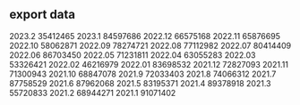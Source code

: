 ## export data
2023.2      35412465
2023.1      84597686
2022.12     66575168
2022.11     65876695
2022.10     58062871
2022.09     78274721
2022.08     77112982
2022.07     80414409
2022.06     86703450
2022.05     71231811
2022.04     63055283
2022.03     53326421
2022.02     46216979
2022.01     83698532
2021.12     72827093
2021.11     71300943
2021.10     68847078
2021.9      72033403
2021.8      74066312
2021.7      87758529
2021.6      87962068
2021.5      83195371
2021.4      89378918
2021.3      55720833
2021.2      68944271
2021.1      91071402


